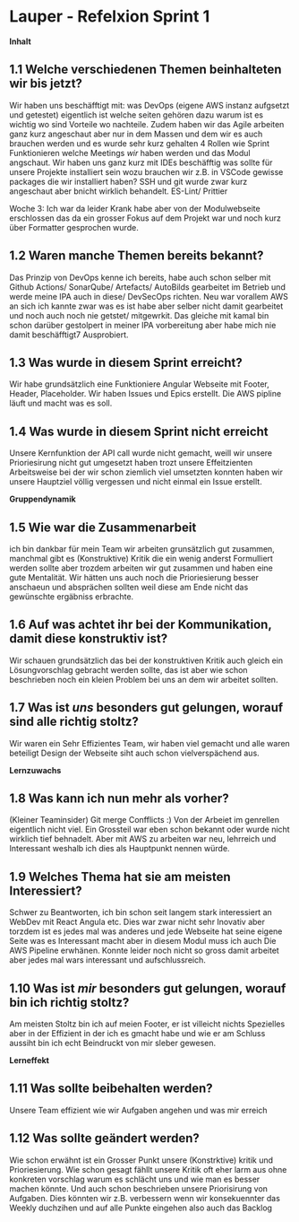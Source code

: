 # Lauper - Refelxion Sprint 1

**Inhalt**

## 1.1 Welche verschiedenen Themen beinhalteten wir bis jetzt?

Wir haben uns beschäfftigt mit: was DevOps (eigene AWS instanz aufgsetzt und getestet) eigentlich ist welche seiten gehören dazu warum ist es wichtig wo sind Vorteile wo nachteile. Zudem haben wir das Agile arbeiten ganz kurz angeschaut aber nur in dem Massen und dem wir es auch brauchen werden und es wurde sehr kurz gehalten 4 Rollen wie Sprint Funktionieren welche Meetings *wir* haben werden und das Modul angschaut. Wir haben uns ganz kurz mit IDEs beschäfftig was sollte für unsere Projekte installiert sein wozu brauchen wir z.B. in VSCode gewisse packages die wir installiert haben? SSH und git wurde zwar kurz angeschaut aber bnicht wirklich behandelt. ES-Lint/ Prittier

Woche 3: Ich war da leider Krank habe aber von der Modulwebseite erschlossen das da ein grosser Fokus auf dem Projekt war und noch kurz über Formatter gesprochen wurde.

## 1.2 Waren manche Themen bereits bekannt?

Das Prinzip von DevOps kenne ich bereits, habe auch schon selber mit Github Actions/ SonarQube/ Artefacts/ AutoBilds gearbeitet im Betrieb und werde meine IPA auch in diese/ DevSecOps richten. Neu war vorallem AWS an sich ich kannte zwar was es ist habe aber selber nicht damit gearbeitet und noch auch noch nie getstet/ mitgewrkit. Das gleiche mit kamal bin schon darüber gestolpert in meiner IPA vorbereitung aber habe mich nie damit beschäfftigt7 Ausprobiert.

## 1.3 Was wurde in diesem Sprint erreicht?

Wir habe grundsätzlich eine Funktioniere Angular Webseite mit Footer, Header, Placeholder. Wir haben Issues und Epics erstellt. Die AWS pipline läuft und macht was es soll.

## 1.4 Was wurde in diesem Sprint nicht erreicht 

Unsere Kernfunktion der API call wurde nicht gemacht, weill wir unsere Prioriesirung nicht gut umgesetzt haben trozt unsere Effeitzienten Arbeitsweise bei der wir schon ziemlich viel umsetzten konnten haben wir unsere Hauptziel völlig vergessen und nicht einmal ein Issue erstellt.

**Gruppendynamik**

## 1.5 Wie war die Zusammenarbeit

ich bin dankbar für mein Team wir arbeiten grunsätzlich gut zusammen, manchmal gibt es (Konstruktive) Kritik die ein wenig anderst Formulliert werden sollte aber trozdem arbeiten wir gut zusammen und haben eine gute Mentalität. Wir hätten uns auch noch die Prioriesierung besser anschaeun und absprächen sollten weil diese am Ende nicht das gewünschte ergäbniss erbrachte.

## 1.6 Auf was achtet ihr bei der Kommunikation, damit diese konstruktiv ist?

Wir schauen grundsätzlich das bei der konstruktiven Kritik auch gleich ein Lösungvorschlag gebracht werden sollte, das ist aber wie schon beschrieben noch ein kleien Problem bei uns an dem wir arbeitet sollten.

## 1.7 Was ist *uns* besonders gut gelungen, worauf sind alle richtig stoltz?

Wir waren ein Sehr Effizientes Team, wir haben viel gemacht und alle waren beteiligt Design der Webseite siht auch schon vielverspächend aus.

**Lernzuwachs**

## 1.8 Was kann ich nun mehr als vorher?

(Kleiner Teaminsider) Git merge Confflicts :)
Von der Arbeiet im genrellen eigentlich nicht viel. Ein Grossteil war eben schon bekannt oder wurde nicht wirklich tief behnadelt. Aber mit AWS zu arbeiten war neu, lehrreich und Interessant weshalb ich dies als Hauptpunkt nennen würde.

## 1.9 Welches Thema hat sie am meisten Interessiert?

Schwer zu Beantworten, ich bin schon seit langem stark interessiert an WebDev mit React Angula etc. Dies war zwar nicht sehr Inovativ aber torzdem ist es jedes mal was anderes und jede Webseite hat seine eigene Seite was es Interessant macht aber in diesem Modul muss ich auch Die AWS Pipeline erwhänen. Konnte leider noch nicht so gross damit arbeitet aber jedes mal wars interessant und aufschlussreich.

## 1.10 Was ist *mir* besonders gut gelungen, worauf bin ich richtig stoltz?

Am meisten Stoltz bin ich auf meien Footer, er ist villeicht nichts Spezielles aber in der Effizient in der ich es gmacht habe und wie er am Schluss aussiht bin ich echt Beindruckt von mir sleber gewesen.

**Lerneffekt**

## 1.11 Was sollte beibehalten werden?

Unsere Team effizient wie wir Aufgaben angehen und was mir erreich 

## 1.12 Was sollte geändert werden?

Wie schon erwähnt ist ein Grosser Punkt unsere (Konstrktive) kritik und Prioriesierung. Wie schon gesagt fähllt unsere Kritik oft eher larm aus ohne konkreten vorschlag warum es schlächt uns und wie man es besser machen könnte. Und auch schon beschrieben unsere Priorisirung von Aufgaben. Dies könnten wir z.B. verbessern wenn wir konsekuennter das Weekly duchzihen und auf alle Punkte eingehen also auch das Backlog
